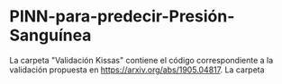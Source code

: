 # PINN-para-predecir-Presión-Sanguínea
La carpeta "Validación Kissas" contiene el código correspondiente a la validación propuesta en https://arxiv.org/abs/1905.04817.
La carpeta 
